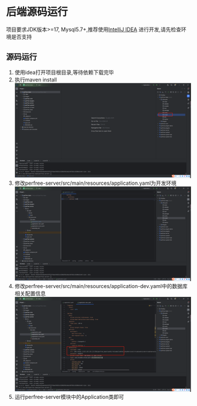 # 后端源码运行
项目要求JDK版本>=17, Mysql5.7+,推荐使用[IntelliJ IDEA](https://www.jetbrains.com.cn/idea/) 进行开发,请先检查环境是否支持
## 源码运行
1. 使用idea打开项目根目录,等待依赖下载完毕
2. 执行maven install
   ![end](./images/dev-end-1.png)
3. 修改perfree-server/src/main/resources/application.yaml为开发环境
   ![end](./images/dev-end-2.png)
4. 修改perfree-server/src/main/resources/application-dev.yaml中的数据库相关配置信息
   ![end](./images/dev-end-3.png)
5. 运行perfree-server模块中的Application类即可
